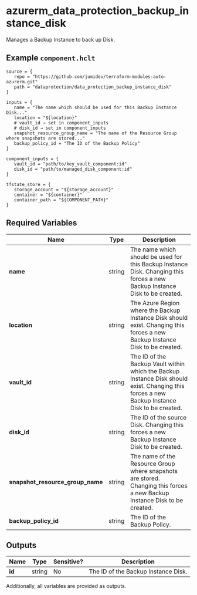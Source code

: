 # azurerm_data_protection_backup_instance_disk

Manages a Backup Instance to back up Disk.

## Example `component.hclt`

```hcl
source = {
   repo = "https://github.com/jumidev/terraform-modules-auto-azurerm.git"   
   path = "dataprotection/data_protection_backup_instance_disk"   
}

inputs = {
   name = "The name which should be used for this Backup Instance Disk..."   
   location = "${location}"   
   # vault_id → set in component_inputs
   # disk_id → set in component_inputs
   snapshot_resource_group_name = "The name of the Resource Group where snapshots are stored..."   
   backup_policy_id = "The ID of the Backup Policy"   
}

component_inputs = {
   vault_id = "path/to/key_vault_component:id"   
   disk_id = "path/to/managed_disk_component:id"   
}

tfstate_store = {
   storage_account = "${storage_account}"   
   container = "${container}"   
   container_path = "${COMPONENT_PATH}"   
}

```

## Required Variables

| Name | Type |  Description |
| ---- | --------- |  ----------- |
| **name** | string |  The name which should be used for this Backup Instance Disk. Changing this forces a new Backup Instance Disk to be created. | 
| **location** | string |  The Azure Region where the Backup Instance Disk should exist. Changing this forces a new Backup Instance Disk to be created. | 
| **vault_id** | string |  The ID of the Backup Vault within which the Backup Instance Disk should exist. Changing this forces a new Backup Instance Disk to be created. | 
| **disk_id** | string |  The ID of the source Disk. Changing this forces a new Backup Instance Disk to be created. | 
| **snapshot_resource_group_name** | string |  The name of the Resource Group where snapshots are stored. Changing this forces a new Backup Instance Disk to be created. | 
| **backup_policy_id** | string |  The ID of the Backup Policy. | 



## Outputs

| Name | Type | Sensitive? | Description |
| ---- | ---- | --------- | --------- |
| **id** | string | No  | The ID of the Backup Instance Disk. | 

Additionally, all variables are provided as outputs.
